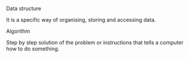Data structure

It is a specific way of organising, storing and accessing data.

Algorithm

Step by step solution of the problem or instructions that tells a computer how to do something.

